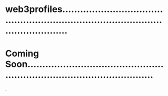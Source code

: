 # web3profiles............................................................................................................
# Coming Soon................................................................................................
.
